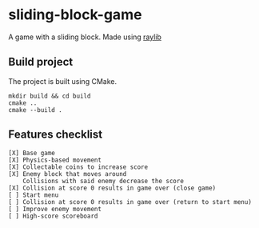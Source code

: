 # sliding-block-game
A game with a sliding block. Made using [raylib](https://www.raylib.com/)

## Build project

The project is built using CMake.

```
mkdir build && cd build
cmake ..
cmake --build .
```

## Features checklist

```
[X] Base game
[X] Physics-based movement
[X] Collectable coins to increase score
[X] Enemy block that moves around
    Collisions with said enemy decrease the score
[X] Collision at score 0 results in game over (close game)
[ ] Start menu
[ ] Collision at score 0 results in game over (return to start menu)
[ ] Improve enemy movement
[ ] High-score scoreboard
```
